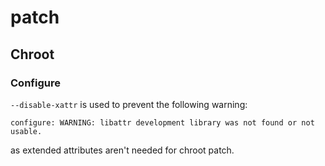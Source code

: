 # patch
## Chroot
### Configure
`--disable-xattr` is used to prevent the following warning:

```
configure: WARNING: libattr development library was not found or not usable.
```

as extended attributes aren't needed for chroot patch.
